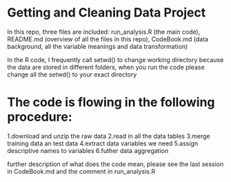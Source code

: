 # Getting and Cleaning Data Project
In this repo, three files are included: run_analysis.R (the main code), README.md (overview of all the files in this repo), CodeBook.md (data background,  all the variable meanings and data transformation)

In the R code, I frequently call setwd() to change working directory because the data are stored in different folders, when you run the code please change all the setwd() to your exact directory

The code is flowing in the following procedure:
============
1.download and unzip the raw data
2.read in all the data tables
3.merge training data an test data
4.extract data variables we need
5.assign descriptive names to variables
6.futher data aggregation

further description of what does the code mean, please see the last session in CodeBook.md and the comment in run_analysis.R

